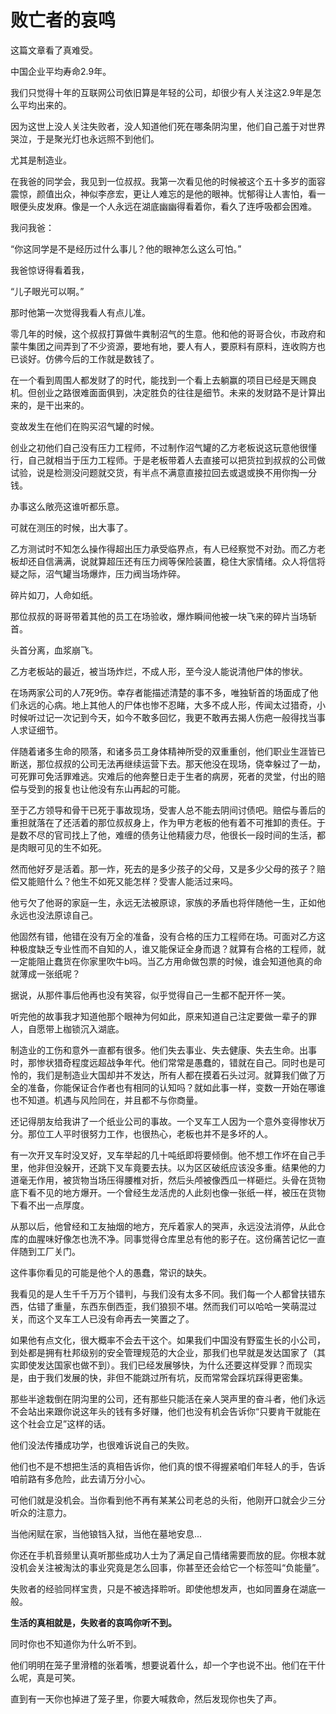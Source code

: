 # 败亡者的哀鸣

这篇文章看了真难受。




中国企业平均寿命2.9年。

我们只觉得十年的互联网公司依旧算是年轻的公司，却很少有人关注这2.9年是怎么平均出来的。

因为这世上没人关注失败者，没人知道他们死在哪条阴沟里，他们自己羞于对世界哭泣，于是聚光灯也永远照不到他们。

尤其是制造业。

在我爸的同学会，我见到一位叔叔。我第一次看见他的时候被这个五十多岁的面容震惊，颜值出众，神似李彦宏，更让人难忘的是他的眼神。忧郁得让人害怕，看一眼便头皮发麻。像是一个人永远在湖底幽幽得看着你，看久了连呼吸都会困难。

我问我爸：

“你这同学是不是经历过什么事儿？他的眼神怎么这么可怕。”

我爸惊讶得看着我，

“儿子眼光可以啊。”

那时他第一次觉得我看人有点儿准。

零几年的时候，这个叔叔打算做牛粪制沼气的生意。他和他的哥哥合伙，市政府和蒙牛集团之间弄到了不少资源，要地有地，要人有人，要原料有原料，连收购方也已谈好。仿佛今后的工作就是数钱了。

在一个看到周围人都发财了的时代，能找到一个看上去躺赢的项目已经是天赐良机。但创业之路很难面面俱到，决定胜负的往往是细节。未来的发财路不是计算出来的，是干出来的。

变故发生在他们在购买沼气罐的时候。

创业之初他们自己没有压力工程师，不过制作沼气罐的乙方老板说这玩意他很懂行，自己就相当于压力工程师。于是老板带着人去直接可以把货拉到叔叔的公司做试验，说是检测没问题就交货，有半点不满意直接拉回去或退或换不用你掏一分钱。

办事这么敞亮这谁听都乐意。

可就在测压的时候，出大事了。

乙方测试时不知怎么操作得超出压力承受临界点，有人已经察觉不对劲。而乙方老板却还自信满满，说就算超压还有压力阀等保险装置，稳住大家情绪。众人将信将疑之际，沼气罐当场爆炸，压力阀当场炸碎。

碎片如刀，人命如纸。

那位叔叔的哥哥带着其他的员工在场验收，爆炸瞬间他被一块飞来的碎片当场斩首。

头首分离，血浆崩飞。

乙方老板站的最近，被当场炸烂，不成人形，至今没人能说清他尸体的惨状。

在场两家公司的人7死9伤。幸存者能描述清楚的事不多，唯独斩首的场面成了他们永远的心病。地上其他人的尸体也惨不忍睹，大多不成人形，传闻太过猎奇，小时候听过记一次记到今天，如今不敢多回忆，我更不敢再去揭人伤疤一般得找当事人求证细节。

伴随着诸多生命的陨落，和诸多员工身体精神所受的双重重创，他们职业生涯皆已断送，那位叔叔的公司无法再继续运营下去。那天他没在现场，侥幸躲过了一劫，可死罪可免活罪难逃。灾难后的他奔整日走于生者的病房，死者的灵堂，付出的赔偿与受到的报复也让他没有东山再起的可能。

至于乙方领导和骨干已死于事故现场，受害人总不能去阴间讨债吧。赔偿与善后的重担就落在了还活着的那位叔叔身上，作为甲方老板的他有着不可推卸的责任。于是数不尽的官司找上了他，难缠的债务让他精疲力尽，他很长一段时间的生活，都是肉眼可见的生不如死。

然而他好歹是活着。那一炸，死去的是多少孩子的父母，又是多少父母的孩子？赔偿又能赔什么？他生不如死又能怎样？受害人能活过来吗。

他亏欠了他哥的家庭一生，永远无法被原谅，家族的矛盾也将伴随他一生，正如他永远也没法原谅自己。

他固然有错，他错在没有万全的准备，没有合格的压力工程师在场。可面对乙方这种极度缺乏专业性而不自知的人，谁又能保证全身而退？就算有合格的工程师，就一定能阻止蠢货在你家里吹牛b吗。当乙方用命做包票的时候，谁会知道他真的命就薄成一张纸呢？

据说，从那件事后他再也没有笑容，似乎觉得自己一生都不配开怀一笑。

听完他的故事我才知道他那个眼神为何如此，原来知道自己注定要做一辈子的罪人，自愿带上枷锁沉入湖底。

制造业的工伤和意外一直都有很多。他们失去事业、失去健康、失去生命。出事时，那惨状猎奇程度远超战争年代。他们常常是愚蠢的，错就在自己。同时也是可怜的，我们是制造业大国却并不发达，所有人都在摸着石头过河。就算我们做了万全的准备，你能保证合作者也有相同的认知吗？就如此事一样，变数一开始在哪谁也不知道。机遇与风险同在，并且都不与你商量。

还记得朋友给我讲了一个纸业公司的事故。一个叉车工人因为一个意外变得惨状万分。那位工人平时很努力工作，也很热心，老板也并不是多坏的人。

有一次开叉车时没叉好，叉车举起的几十吨纸即将要倾倒。他不想工作坏在自己手里，他非但没躲开，还跳下叉车竟要去扶。以为区区破纸应该没多重。结果他的力道毫无作用，被货物当场压得腰椎对折，然后头颅被像西瓜一样砸烂。头骨在货物底下看不见的地方爆开。一个曾经生龙活虎的人此刻也像一张纸一样，被压在货物下看不出一点厚度。

从那以后，他曾经和工友抽烟的地方，充斥着家人的哭声，永远没法消停，从此仓库的血腥味好像怎也洗不净。同事觉得仓库里总有他的影子在。这份痛苦记忆一直伴随到工厂关门。

这件事你看见的可能是他个人的愚蠢，常识的缺失。

我看见的是人生千千万万个错判，与我们没有太多不同。我们每一个人都曾扶错东西，估错了重量，东西东倒西歪，我们狼狈不堪。然而我们可以哈哈一笑萌混过关，而这个叉车工人已没有命再去一笑置之了。

如果他有点文化，很大概率不会去干这个。如果我们中国没有野蛮生长的小公司，到处都是拥有杜邦级别的安全管理规范的大企业，那我们也早就是发达国家了（其实即使发达国家也做不到）。我们已经发展够快，为什么还要这样受罪？而现实是，由于我们发展的快，非但不能跳过所有坑，反而常常会踩坑踩得更密集。

那些半途栽倒在阴沟里的公司，还有那些只能活在亲人哭声里的奋斗者，他们永远不会站出来跟你说这年头的钱有多好赚，他们也没有机会告诉你“只要肯干就能在这个社会立足”这样的话。

他们没法传播成功学，也很难诉说自己的失败。

他们也不是不想把生活的真相告诉你，他们真的恨不得握紧咱们年轻人的手，告诉咱前路有多危险，此去请万分小心。

可他们就是没机会。当你看到他不再有某某公司老总的头衔，他刚开口就会少三分听众的注意力。

当他闲赋在家，当他锒铛入狱，当他在墓地安息...

你还在手机音频里认真听那些成功人士为了满足自己情绪需要而放的屁。你根本就没机会关注被淘汰的事业究竟是怎么回事，你甚至还会给它一个标签叫“负能量”。

失败者的经验同样宝贵，只是不被选择聆听。即使他想发声，也如同置身在湖底一般。

**生活的真相就是，失败者的哀鸣你听不到。**

同时你也不知道你为什么听不到。

他们明明在笼子里滑稽的张着嘴，想要说着什么，却一个字也说不出。他们在干什么呢，真是可笑。

直到有一天你也掉进了笼子里，你要大喊救命，然后发现你也失了声。